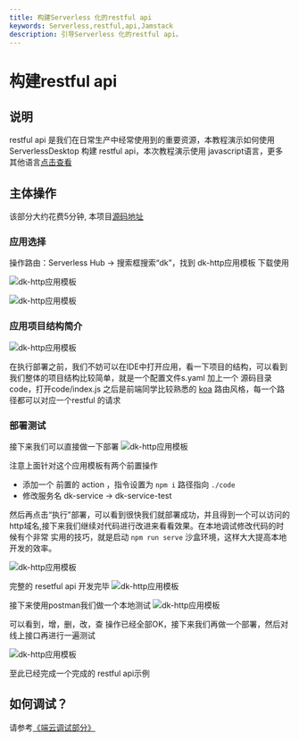```yaml
---
title: 构建Serverless 化的restful api
keywords: Serverless,restful,api,Jamstack
description: 引导Serverless 化的restful api。
---
```

# 构建restful api

## 说明
restful api 是我们在日常生产中经常使用到的重要资源，本教程演示如何使用ServerlessDesktop 构建 restful api，本次教程演示使用 javascript语言，更多其他语言[点击查看](https://help.aliyun.com/document_detail/191345.html)
## 主体操作
该部分大约花费5分钟, 本项目[源码地址](https://github.com/hanxie-crypto/ServerlessDevs-restful-api-demo) 

### 应用选择
操作路由：Serverless Hub -> 搜索框搜索“dk”，找到 dk-http应用模板 下载使用

![dk-http应用模板](https://img.alicdn.com/imgextra/i1/O1CN01aWJdHQ1X9Xm6Z4Guo_!!6000000002881-2-tps-3584-2032.png)

![dk-http应用模板](https://img.alicdn.com/imgextra/i2/O1CN01XadYeo1bLgjzXCL4l_!!6000000003449-1-tps-1777-951.gif)


### 应用项目结构简介

![dk-http应用模板](https://img.alicdn.com/imgextra/i4/O1CN01B5uUdi1D1wtTtDiyM_!!6000000000157-2-tps-3584-2032.png)

在执行部署之前，我们不妨可以在IDE中打开应用，看一下项目的结构，可以看到我们整体的项目结构比较简单，就是一个配置文件s.yaml 加上一个 源码目录 code，打开code/index.js 之后是前端同学比较熟悉的 [koa](https://koa.bootcss.com/) 路由风格，每一个路径都可以对应一个restful 的请求

### 部署测试
接下来我们可以直接做一下部署
![dk-http应用模板](https://img.alicdn.com/imgextra/i2/O1CN01WfcTGt28sYTzscbMX_!!6000000007988-1-tps-1777-951.gif)

注意上面针对这个应用模板有两个前置操作
+ 添加一个 前置的 action ，指令设置为 `npm i` 路径指向 `./code`
+ 修改服务名 dk-service -> dk-service-test

然后再点击“执行"部署，可以看到很快我们就部署成功，并且得到一个可以访问的http域名,接下来我们继续对代码进行改进来看看效果。在本地调试修改代码的时候有个非常
实用的技巧，就是启动 ```npm run serve``` 沙盒环境，这样大大提高本地开发的效率。

![dk-http应用模板](https://img.alicdn.com/imgextra/i3/O1CN01Mdhn871JF7z0xGRM6_!!6000000000998-1-tps-1777-951.gif)

完整的 resetful api 开发完毕
![dk-http应用模板](https://img.alicdn.com/imgextra/i1/O1CN01qbTlc91Vzdau7X5xa_!!6000000002724-2-tps-3584-2032.png)

接下来使用postman我们做一个本地测试
![dk-http应用模板](https://img.alicdn.com/imgextra/i1/O1CN01sGBWhP1cW3JzgUHfn_!!6000000003607-2-tps-1777-951.png)

可以看到，增，删，改，查 操作已经全部OK，接下来我们再做一个部署，然后对线上接口再进行一遍测试

![dk-http应用模板](https://img.alicdn.com/imgextra/i3/O1CN01RZkJ931exePz1LWDe_!!6000000003938-1-tps-1777-951.gif)

至此已经完成一个完成的 restful api示例

## 如何调试？
请参考[《端云调试部分》](/zh-cn/docs/desktop/debug.html)